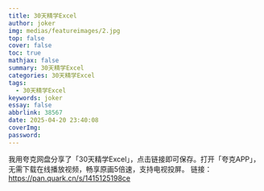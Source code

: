 ```yaml
---
title: 30天精学Excel
author: joker
img: medias/featureimages/2.jpg
top: false
cover: false
toc: true
mathjax: false
summary: 30天精学Excel
categories: 30天精学Excel
tags:
  - 30天精学Excel
keywords: joker
essay: false
abbrlink: 38567
date: 2025-04-20 23:40:08
coverImg:
password:
---
```


我用夸克网盘分享了「30天精学Excel」，点击链接即可保存。打开「夸克APP」，无需下载在线播放视频，畅享原画5倍速，支持电视投屏。
链接：https://pan.quark.cn/s/1415125198ce
